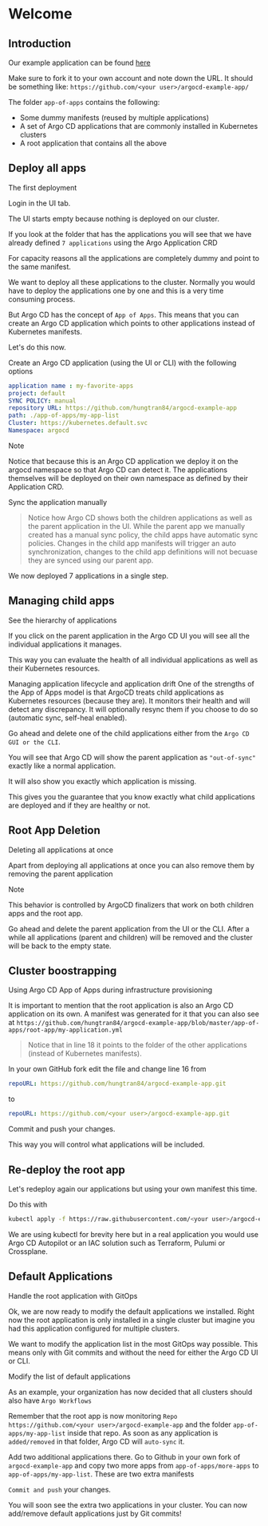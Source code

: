 # Welcome
## Introduction
Our example application can be found [here](https://github.com/hungtran84/argocd-example-app.git/tree/master/app-of-apps)

Make sure to fork it to your own account and note down the URL. It should be something like: `https://github.com/<your user>/argocd-example-app/`

The folder `app-of-apps` contains the following:

- Some dummy manifests (reused by multiple applications)
- A set of Argo CD applications that are commonly installed in Kubernetes clusters
- A root application that contains all the above

## Deploy all apps
The first deployment  

Login in the UI tab.

The UI starts empty because nothing is deployed on our cluster.

If you look at the folder that has the applications you will see that we have already defined `7 applications` using the Argo Application CRD

For capacity reasons all the applications are completely dummy and point to the same manifest.

We want to deploy all these applications to the cluster. Normally you would have to deploy the applications one by one and this is a very time consuming process.

But Argo CD has the concept of `App of Apps`. This means that you can create an Argo CD application which points to other applications instead of Kubernetes manifests.

Let's do this now.

Create an Argo CD application (using the UI or CLI) with the following options

```yaml
application name : my-favorite-apps
project: default
SYNC POLICY: manual
repository URL: https://github.com/hungtran84/argocd-example-app
path: ./app-of-apps/my-app-list
Cluster: https://kubernetes.default.svc 
Namespace: argocd
```

>[!Note] 
>Notice that because this is an Argo CD application we deploy it on the argocd namespace so that Argo CD can detect it. The applications themselves will be deployed on their own namespace as defined by their Application CRD.

Sync the application manually

>Notice how Argo CD shows both the children applications as well as the parent application in the UI. While the parent app we manually created has a manual sync policy, the child apps have automatic sync policies. Changes in the child app manifests will trigger an auto synchronization, changes to the child app definitions will not becuase they are synced using our parent app.

We now deployed 7 applications in a single step.

## Managing child apps
See the hierarchy of applications  

If you click on the parent application in the Argo CD UI you will see all the individual applications it manages.

This way you can evaluate the health of all individual applications as well as their Kubernetes resources.

Managing application lifecycle and application drift
One of the strengths of the App of Apps model is that ArgoCD treats child applications as Kubernetes resources (because they are). It monitors their health and will detect any discrepancy. It will optionally resync them if you choose to do so (automatic sync, self-heal enabled).

Go ahead and delete one of the child applications either from the `Argo CD GUI or the CLI`.

You will see that Argo CD will show the parent application as `"out-of-sync"` exactly like a normal application.

It will also show you exactly which application is missing.

This gives you the guarantee that you know exactly what child applications are deployed and if they are healthy or not.

## Root App Deletion
Deleting all applications at once 

Apart from deploying all applications at once you can also remove them by removing the parent application

>[!Note]   
>This behavior is controlled by ArgoCD finalizers that work on both children apps and the root app.

Go ahead and delete the parent application from the UI or the CLI. After a while all applications (parent and children) will be removed and the cluster will be back to the empty state.

## Cluster boostrapping
Using Argo CD App of Apps during infrastructure provisioning  

It is important to mention that the root application is also an Argo CD application on its own. A manifest was generated for it that you can also see at `https://github.com/hungtran84/argocd-example-app/blob/master/app-of-apps/root-app/my-application.yml`

>Notice that in line 18 it points to the folder of the other applications (instead of Kubernetes manifests).

In your own GitHub fork edit the file and change line 16 from
```yaml
repoURL: https://github.com/hungtran84/argocd-example-app.git
```  
to  
```yaml
repoURL: https://github.com/<your user>/argocd-example-app.git
```
Commit and push your changes.

This way you will control what applications will be included.

## Re-deploy the root app
Let's redeploy again our applications but using your own manifest this time.

Do this with
```sh
kubectl apply -f https://raw.githubusercontent.com/<your user>/argocd-example-app/main/app-of-apps/root-app/my-application.yml -n argocd
```
We are using kubectl for brevity here but in a real application you would use Argo CD Autopilot or an IAC solution such as Terraform, Pulumi or Crossplane.

## Default Applications
Handle the root application with GitOps  

Ok, we are now ready to modify the default applications we installed. Right now the root application is only installed in a single cluster but imagine you had this application configured for multiple clusters.

We want to modify the application list in the most GitOps way possible. This means only with Git commits and without the need for either the Argo CD UI or CLI.

Modify the list of default applications  

As an example, your organization has now decided that all clusters should also have `Argo Workflows`
 
Remember that the root app is now monitoring `Repo https://github.com/<your user>/argocd-example-app` and the folder `app-of-apps/my-app-list` inside that repo. 
As soon as any application is `added/removed` in that folder, Argo CD will `auto-sync` it.

Add two additional applications there. Go to Github in your own fork of `argocd-example-app` and copy two more apps from `app-of-apps/more-apps` to `app-of-apps/my-app-list`. These are two extra manifests

`Commit and push` your changes.

You will soon see the extra two applications in your cluster. You can now add/remove default applications just by Git commits!